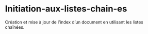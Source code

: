 # Initiation-aux-listes-chain-es
Création et mise à jour de l’index d’un document en utilisant les listes chaînées.
